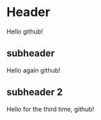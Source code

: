 # Header

Hello github!

## subheader

Hello again github!

## subheader 2

Hello for the third time, github!

